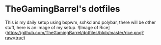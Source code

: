 # TheGamingBarrel's dotfiles

This is my daily setup using bspwm, sxhkd and polybar, there will be other stuff, here is an image of my setup.
![Image of Rice]
(https://github.com/TheGamingBarrel/dotfiles/blob/master/rice.png?raw=true)
